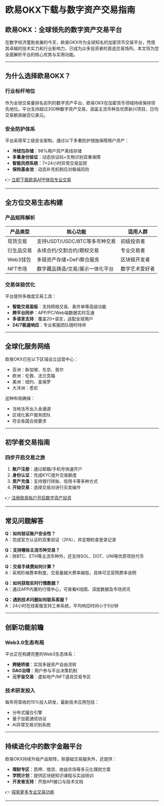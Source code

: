 # 欧易OKX下载与数字资产交易指南

## 欧易OKX：全球领先的数字资产交易平台

在数字经济蓬勃发展的今天，欧易OKX作为全球知名的加密货币交易平台，凭借其卓越的技术实力和行业影响力，已成为众多投资者的首选交易场所。本文将为您全面解析平台的核心优势与实用功能。

---

## 为什么选择欧易OKX？

### 行业标杆地位
作为全球交易量排名前列的数字资产平台，欧易OKX在加密货币领域持续保持领先地位。平台支持超过300种数字资产交易，涵盖主流币种及优质新兴项目，日均交易额突破百亿美元。

### 安全防护体系
平台采用军工级安全架构，通过以下多重防护措施保障用户资产：
- **冷钱包存储**：98%用户资产离线存储
- **多重身份验证**：动态验证码+生物识别双重保障
- **智能风控系统**：7×24小时异常交易监控
- **保险基金池**：动态补充机制应对极端风险

👉 [立即下载欧易APP体验专业交易](https://bit.ly/okx_welcome)

---

## 全方位交易生态构建

### 产品矩阵解析

| 产品类型       | 核心功能                          | 适用人群          |
|----------------|-----------------------------------|-------------------|
| 现货交易       | 支持USDT/USDC/BTC等多币种交易     | 初级投资者        |
| 衍生品交易     | 永续合约/交割合约/期权交易        | 专业交易者        |
| Web3钱包       | 多链资产存储+DeFi聚合服务         | 区块链开发者      |
| NFT市场        | 数字藏品铸造/交易/展示一体化平台  | 数字艺术爱好者    |

### 交易体验优化
平台提供多维度交易工具：
- **智能交易面板**：支持网格交易、条件单等高级功能
- **跨平台同步**：APP/PC/Web端数据实时互通
- **多语言支持**：覆盖20+语言，适配全球用户
- **24/7极速响应**：专业客服团队随时待命

---

## 全球化服务网络

欧易OKX已在以下区域设立运营中心：
- 亚洲：新加坡、东京、首尔
- 欧洲：伦敦、法兰克福
- 美洲：纽约、圣保罗
- 大洋洲：悉尼

这种布局确保：
- 当地法币出入金通道
- 区域化客户服务团队
- 符合各国合规要求

---

## 初学者交易指南

### 四步开启交易之旅
1. **账户注册**：通过邮箱/手机号快速开户
2. **身份认证**：完成KYC提升交易额度
3. **资产充值**：支持银行转账、信用卡等多种方式
4. **开始交易**：选择交易对进行买卖操作

👉 [注册欧易账户开启数字资产投资](https://bit.ly/okx_welcome)

---

## 常见问题解答

**Q：如何验证账户安全性？**  
A：完成官方认证的双重验证（2FA），并定期检查登录记录

**Q：支持哪些主流币种交易？**  
A：除BTC、ETH等主流币种外，还支持SOL、DOT、UNI等优质项目代币

**Q：交易手续费如何计算？**  
A：采用阶梯费率制度，交易量越大费率越低，具体可见官网费率说明

**Q：如何获取实时行情数据？**  
A：通过APP内置的行情中心，可查看K线图、深度数据及市场资讯

**Q：遇到技术问题如何联系客服？**  
A：24小时在线客服支持工单系统，平均响应时间小于5分钟

---

## 创新功能前瞻

### Web3.0生态布局
平台正在构建完整的Web3生态体系：
- **跨链桥接**：实现多链资产自由流转
- **DAO治理**：用户参与平台决策机制
- **元宇宙交易**：虚拟地产/NFT道具交易专区

### 技术研发投入
每年将营收的15%投入研发，最新技术应用包括：
- 分布式撮合引擎
- 量子加密通信协议
- AI异常交易识别系统

---

## 持续进化中的数字金融平台

欧易OKX持续升级产品矩阵，除基础交易服务外，还提供：
- **理财专区**：质押、借贷、收益农场等多元化理财方案
- **学院计划**：提供区块链知识课程与实战培训
- **开发者支持**：开放API接口与技术文档

👉 [探索更多专业交易功能](https://bit.ly/okx_welcome)

---
